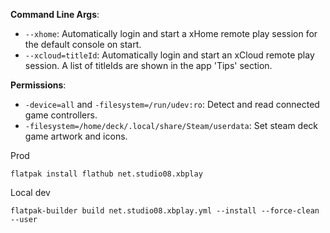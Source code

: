 **Command Line Args**:
- `--xhome`: Automatically login and start a xHome remote play session for the default console on start.
- `--xcloud=titleId`: Automatically login and start an xCloud remote play session. A list of titleIds are shown in the app 'Tips' section.

**Permissions**:
- `-device=all` and `-filesystem=/run/udev:ro`: Detect and read connected game controllers.
- `-filesystem=/home/deck/.local/share/Steam/userdata`: Set steam deck game artwork and icons.

Prod
```
flatpak install flathub net.studio08.xbplay
```

Local dev
```
flatpak-builder build net.studio08.xbplay.yml --install --force-clean --user
```
